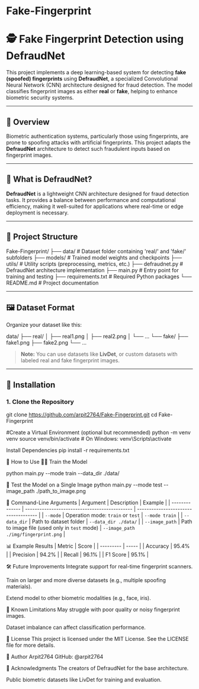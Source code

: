# Fake-Fingerprint

# 🕵️ Fake Fingerprint Detection using DefraudNet

This project implements a deep learning-based system for detecting **fake (spoofed) fingerprints** using **DefraudNet**, a specialized Convolutional Neural Network (CNN) architecture designed for fraud detection. The model classifies fingerprint images as either **real** or **fake**, helping to enhance biometric security systems.

---

## 📌 Overview

Biometric authentication systems, particularly those using fingerprints, are prone to spoofing attacks with artificial fingerprints. This project adapts the **DefraudNet** architecture to detect such fraudulent inputs based on fingerprint images.

---

## 🧠 What is DefraudNet?

**DefraudNet** is a lightweight CNN architecture designed for fraud detection tasks. It provides a balance between performance and computational efficiency, making it well-suited for applications where real-time or edge deployment is necessary.

---

## 📂 Project Structure

Fake-Fingerprint/
├── data/ # Dataset folder containing 'real/' and 'fake/' subfolders
├── models/ # Trained model weights and checkpoints
├── utils/ # Utility scripts (preprocessing, metrics, etc.)
├── defraudnet.py # DefraudNet architecture implementation
├── main.py # Entry point for training and testing
├── requirements.txt # Required Python packages
└── README.md # Project documentation


---

## 🖼️ Dataset Format

Organize your dataset like this:

data/
├── real/
│ ├── real1.png
│ ├── real2.png
│ └── ...
└── fake/
├── fake1.png
├── fake2.png
└── ...


> **Note:** You can use datasets like **LivDet**, or custom datasets with labeled real and fake fingerprint images.

---

## 🔧 Installation

### 1. Clone the Repository

git clone https://github.com/arpit2764/Fake-Fingerprint.git
cd Fake-Fingerprint

#Create a Virtual Environment (optional but recommended)
python -m venv venv
source venv/bin/activate      # On Windows: venv\Scripts\activate

 Install Dependencies
pip install -r requirements.txt

🚀 How to Use
🏋️‍♀️ Train the Model

python main.py --mode train --data_dir ./data/

🧪 Test the Model on a Single Image
python main.py --mode test --image_path ./path_to_image.png

📝 Command-Line Arguments
| Argument       | Description                                   | Example                              |
| -------------- | --------------------------------------------- | ------------------------------------ |
| `--mode`       | Operation mode: `train` or `test`             | `--mode train`                       |
| `--data_dir`   | Path to dataset folder                        | `--data_dir ./data/`                 |
| `--image_path` | Path to image file (used only in `test` mode) | `--image_path ./img/fingerprint.png` |


📊 Example Results
| Metric    | Score |
| --------- | ----- |
| Accuracy  | 95.4% |
| Precision | 94.2% |
| Recall    | 96.1% |
| F1 Score  | 95.1% |

🛠️ Future Improvements
Integrate support for real-time fingerprint scanners.

Train on larger and more diverse datasets (e.g., multiple spoofing materials).

Extend model to other biometric modalities (e.g., face, iris).


🐛 Known Limitations
May struggle with poor quality or noisy fingerprint images.

Dataset imbalance can affect classification performance.

📜 License
This project is licensed under the MIT License. See the LICENSE file for more details.

👤 Author
Arpit2764
GitHub: @arpit2764

🙌 Acknowledgments
The creators of DefraudNet for the base architecture.

Public biometric datasets like LivDet for training and evaluation.

